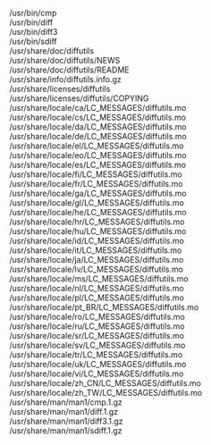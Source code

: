 /usr/bin/cmp  
/usr/bin/diff  
/usr/bin/diff3  
/usr/bin/sdiff  
/usr/share/doc/diffutils  
/usr/share/doc/diffutils/NEWS  
/usr/share/doc/diffutils/README  
/usr/share/info/diffutils.info.gz  
/usr/share/licenses/diffutils  
/usr/share/licenses/diffutils/COPYING  
/usr/share/locale/ca/LC\_MESSAGES/diffutils.mo  
/usr/share/locale/cs/LC\_MESSAGES/diffutils.mo  
/usr/share/locale/da/LC\_MESSAGES/diffutils.mo  
/usr/share/locale/de/LC\_MESSAGES/diffutils.mo  
/usr/share/locale/el/LC\_MESSAGES/diffutils.mo  
/usr/share/locale/eo/LC\_MESSAGES/diffutils.mo  
/usr/share/locale/es/LC\_MESSAGES/diffutils.mo  
/usr/share/locale/fi/LC\_MESSAGES/diffutils.mo  
/usr/share/locale/fr/LC\_MESSAGES/diffutils.mo  
/usr/share/locale/ga/LC\_MESSAGES/diffutils.mo  
/usr/share/locale/gl/LC\_MESSAGES/diffutils.mo  
/usr/share/locale/he/LC\_MESSAGES/diffutils.mo  
/usr/share/locale/hr/LC\_MESSAGES/diffutils.mo  
/usr/share/locale/hu/LC\_MESSAGES/diffutils.mo  
/usr/share/locale/id/LC\_MESSAGES/diffutils.mo  
/usr/share/locale/it/LC\_MESSAGES/diffutils.mo  
/usr/share/locale/ja/LC\_MESSAGES/diffutils.mo  
/usr/share/locale/lv/LC\_MESSAGES/diffutils.mo  
/usr/share/locale/ms/LC\_MESSAGES/diffutils.mo  
/usr/share/locale/nl/LC\_MESSAGES/diffutils.mo  
/usr/share/locale/pl/LC\_MESSAGES/diffutils.mo  
/usr/share/locale/pt\_BR/LC\_MESSAGES/diffutils.mo  
/usr/share/locale/ro/LC\_MESSAGES/diffutils.mo  
/usr/share/locale/ru/LC\_MESSAGES/diffutils.mo  
/usr/share/locale/sr/LC\_MESSAGES/diffutils.mo  
/usr/share/locale/sv/LC\_MESSAGES/diffutils.mo  
/usr/share/locale/tr/LC\_MESSAGES/diffutils.mo  
/usr/share/locale/uk/LC\_MESSAGES/diffutils.mo  
/usr/share/locale/vi/LC\_MESSAGES/diffutils.mo  
/usr/share/locale/zh\_CN/LC\_MESSAGES/diffutils.mo  
/usr/share/locale/zh\_TW/LC\_MESSAGES/diffutils.mo  
/usr/share/man/man1/cmp.1.gz  
/usr/share/man/man1/diff.1.gz  
/usr/share/man/man1/diff3.1.gz  
/usr/share/man/man1/sdiff.1.gz  
